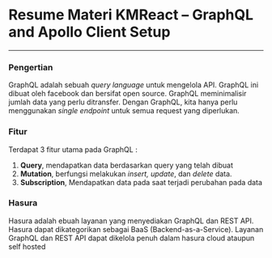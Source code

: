 # Resume Materi KMReact – GraphQL and Apollo Client Setup

---

### Pengertian

GraphQL adalah sebuah _query language_ untuk mengelola API. GraphQL ini dibuat oleh facebook dan bersifat open source. GraphQL meminimalisir jumlah data yang perlu ditransfer. Dengan GraphQL, kita hanya perlu menggunakan _single endpoint_ untuk semua request yang diperlukan.

### Fitur

Terdapat 3 fitur utama pada GraphQL :

1.  **Query**, mendapatkan data berdasarkan query yang telah dibuat
2.  **Mutation**, berfungsi melakukan _insert, update_, dan _delete_ data.
3.  **Subscription**, Mendapatkan data pada saat terjadi perubahan pada data

### Hasura

Hasura adalah ebuah layanan yang menyediakan GraphQL dan REST API. Hasura dapat dikategorikan sebagai BaaS (Backend-as-a-Service). Layanan GraphQL dan REST API dapat dikelola penuh dalam hasura cloud ataupun self hosted
